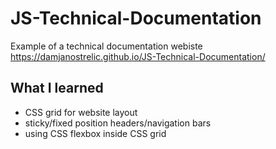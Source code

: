# JS-Technical-Documentation
Example of a technical documentation webiste
https://damjanostrelic.github.io/JS-Technical-Documentation/

## What I learned
  - CSS grid for website layout
  - sticky/fixed position headers/navigation bars
  - using CSS flexbox inside CSS grid
